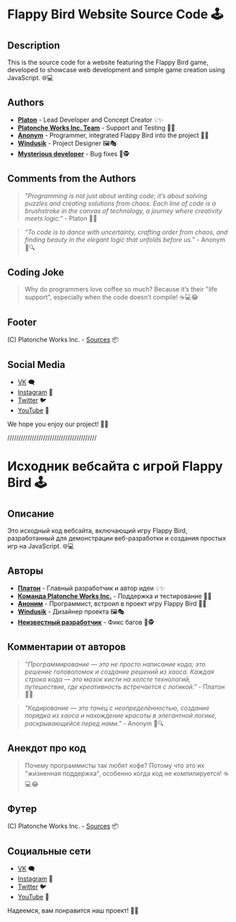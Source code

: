 # Flappy Bird Website Source Code 🕹️

## Description

This is the source code for a website featuring the Flappy Bird game, developed to showcase web development and simple game creation using JavaScript. 🌐💻

## Authors

- **[Platon](https://github.com/platonche)** - Lead Developer and Concept Creator 💡✨
- **[Platonche Works Inc. Team](https://github.com/platonchelink)** - Support and Testing 🚀🔧
- **[Anonym]()** - Programmer, integrated Flappy Bird into the project 🎨🧩
- **[Windusik](https://github.com/windusik)** - Project Designer 🖼️🎭
- **[Mysterious developer](https://example.com)** - Bug fixes 👤🕵️

## Comments from the Authors

> _"Programming is not just about writing code; it’s about solving puzzles and creating solutions from chaos. Each line of code is a brushstroke in the canvas of technology, a journey where creativity meets logic."_ - Platon 🌌💭

> _"To code is to dance with uncertainty, crafting order from chaos, and finding beauty in the elegant logic that unfolds before us."_ - Anonym 🎨🔍

## Coding Joke

> Why do programmers love coffee so much? Because it’s their "life support", especially when the code doesn’t compile! ☕💻😂

## Footer

(C) Platonche Works Inc. - [Sources](https://github.com/platonchelink) 📦

## Social Media

- [VK](https://vk.com/tajikik) 🗨️
- [Instagram](https://instagram.com/mrplatonche) 📸
- [Twitter](https://x.com/platoncheduck) 🐦
- [YouTube](https://youtube.com/@platonchelink) 🎥

We hope you enjoy our project! 🚀💫

////////////////////////////////////////

# Исходник вебсайта с игрой Flappy Bird 🕹️

## Описание

Это исходный код вебсайта, включающий игру Flappy Bird, разработанный для демонстрации веб-разработки и создания простых игр на JavaScript. 🌐💻

## Авторы

- **[Платон](https://github.com/platonche)** - Главный разработчик и автор идеи 💡✨
- **[Команда Platonche Works Inc.](https://github.com/platonche)** - Поддержка и тестирование 🚀🔧
- **[Аноним](https://example.com)** - Программист, встроил в проект игру Flappy Bird 🎨🧩
- **[Windusik](https://github.com/windusik)** - Дизайнер проекта 🖼️🎭
- **[Неизвестный разработчик](https://example.com)** - Фикс багов 👤🕵️

## Комментарии от авторов

> _"Программирование — это не просто написание кода; это решение головоломок и создание решений из хаоса. Каждая строка кода — это мазок кисти на холсте технологий, путешествие, где креативность встречается с логикой."_ - Платон 🌌💭

> _"Кодирование — это танец с неопределённостью, создание порядка из хаоса и нахождение красоты в элегантной логике, раскрывающейся перед нами."_ - Anonym 🎨🔍

## Анекдот про код

> Почему программисты так любят кофе? Потому что это их "жизненная поддержка", особенно когда код не компилируется! ☕💻😂

## Футер

(C) Platonche Works Inc. - [Sources](https://github.com/platonchelink) 📦

## Социальные сети

- [VK](https://vk.com/tajikik) 🗨️
- [Instagram](https://instagram.com/mrplatonche) 📸
- [Twitter](https://x.com/platoncheduck) 🐦
- [YouTube](https://youtube.com/@mrplatonche) 🎥

Надеемся, вам понравится наш проект! 🚀💫
